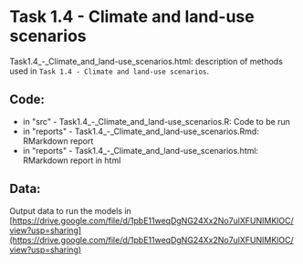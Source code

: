 # Task 1.4 - Climate and land-use scenarios

Task1.4_-_Climate_and_land-use_scenarios.html: description of methods used in `Task 1.4 - Climate and land-use scenarios`.

## Code:

+ in "src" - Task1.4_-_Climate_and_land-use_scenarios.R: Code to be run
+ in "reports" - Task1.4_-_Climate_and_land-use_scenarios.Rmd: RMarkdown report
+ in "reports" - Task1.4_-_Climate_and_land-use_scenarios.html: RMarkdown report in html

## Data:

Output data to run the models in [https://drive.google.com/file/d/1pbE11weqDgNG24Xx2No7ulXFUNIMKlOC/view?usp=sharing](https://drive.google.com/file/d/1pbE11weqDgNG24Xx2No7ulXFUNIMKlOC/view?usp=sharing)
